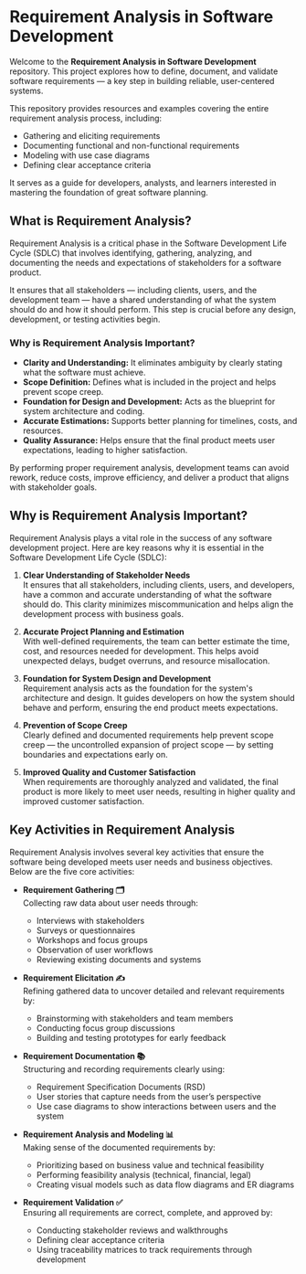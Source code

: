 # Requirement Analysis in Software Development

Welcome to the **Requirement Analysis in Software Development** repository. This project explores how to define, document, and validate software requirements — a key step in building reliable, user-centered systems.

This repository provides resources and examples covering the entire requirement analysis process, including:
- Gathering and eliciting requirements
- Documenting functional and non-functional requirements
- Modeling with use case diagrams
- Defining clear acceptance criteria

It serves as a guide for developers, analysts, and learners interested in mastering the foundation of great software planning.

## What is Requirement Analysis?

Requirement Analysis is a critical phase in the Software Development Life Cycle (SDLC) that involves identifying, gathering, analyzing, and documenting the needs and expectations of stakeholders for a software product.

It ensures that all stakeholders — including clients, users, and the development team — have a shared understanding of what the system should do and how it should perform. This step is crucial before any design, development, or testing activities begin.

### Why is Requirement Analysis Important?

- **Clarity and Understanding:** It eliminates ambiguity by clearly stating what the software must achieve.
- **Scope Definition:** Defines what is included in the project and helps prevent scope creep.
- **Foundation for Design and Development:** Acts as the blueprint for system architecture and coding.
- **Accurate Estimations:** Supports better planning for timelines, costs, and resources.
- **Quality Assurance:** Helps ensure that the final product meets user expectations, leading to higher satisfaction.

By performing proper requirement analysis, development teams can avoid rework, reduce costs, improve efficiency, and deliver a product that aligns with stakeholder goals.

## Why is Requirement Analysis Important?

Requirement Analysis plays a vital role in the success of any software development project. Here are key reasons why it is essential in the Software Development Life Cycle (SDLC):

1. **Clear Understanding of Stakeholder Needs**  
   It ensures that all stakeholders, including clients, users, and developers, have a common and accurate understanding of what the software should do. This clarity minimizes miscommunication and helps align the development process with business goals.

2. **Accurate Project Planning and Estimation**  
   With well-defined requirements, the team can better estimate the time, cost, and resources needed for development. This helps avoid unexpected delays, budget overruns, and resource misallocation.

3. **Foundation for System Design and Development**  
   Requirement analysis acts as the foundation for the system's architecture and design. It guides developers on how the system should behave and perform, ensuring the end product meets expectations.

4. **Prevention of Scope Creep**  
   Clearly defined and documented requirements help prevent scope creep — the uncontrolled expansion of project scope — by setting boundaries and expectations early on.

5. **Improved Quality and Customer Satisfaction**  
   When requirements are thoroughly analyzed and validated, the final product is more likely to meet user needs, resulting in higher quality and improved customer satisfaction.

## Key Activities in Requirement Analysis

Requirement Analysis involves several key activities that ensure the software being developed meets user needs and business objectives. Below are the five core activities:

- **Requirement Gathering 🗂️**  
  Collecting raw data about user needs through:
  - Interviews with stakeholders
  - Surveys or questionnaires
  - Workshops and focus groups
  - Observation of user workflows
  - Reviewing existing documents and systems

- **Requirement Elicitation ✍️**  
  Refining gathered data to uncover detailed and relevant requirements by:
  - Brainstorming with stakeholders and team members
  - Conducting focus group discussions
  - Building and testing prototypes for early feedback

- **Requirement Documentation 📚**  
  Structuring and recording requirements clearly using:
  - Requirement Specification Documents (RSD)
  - User stories that capture needs from the user’s perspective
  - Use case diagrams to show interactions between users and the system

- **Requirement Analysis and Modeling 📊**  
  Making sense of the documented requirements by:
  - Prioritizing based on business value and technical feasibility
  - Performing feasibility analysis (technical, financial, legal)
  - Creating visual models such as data flow diagrams and ER diagrams

- **Requirement Validation ✅**  
  Ensuring all requirements are correct, complete, and approved by:
  - Conducting stakeholder reviews and walkthroughs
  - Defining clear acceptance criteria
  - Using traceability matrices to track requirements through development


